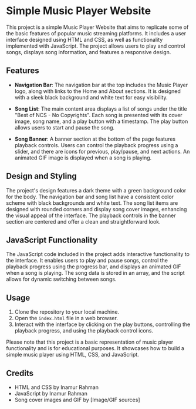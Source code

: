 # Simple Music Player Website

This project is a simple Music Player Website that aims to replicate some of the basic features of popular music streaming platforms. It includes a user interface designed using HTML and CSS, as well as functionality implemented with JavaScript. The project allows users to play and control songs, displays song information, and features a responsive design.

## Features

- **Navigation Bar**: The navigation bar at the top includes the Music Player logo, along with links to the Home and About sections. It is designed with a sleek black background and white text for easy visibility.

- **Song List**: The main content area displays a list of songs under the title "Best of NCS - No Copyrights". Each song is presented with its cover image, song name, and a play button with a timestamp. The play button allows users to start and pause the song.

- **Song Banner**: A banner section at the bottom of the page features playback controls. Users can control the playback progress using a slider, and there are icons for previous, play/pause, and next actions. An animated GIF image is displayed when a song is playing.

## Design and Styling

The project's design features a dark theme with a green background color for the body. The navigation bar and song list have a consistent color scheme with black backgrounds and white text. The song list items are designed with rounded corners and display song cover images, enhancing the visual appeal of the interface. The playback controls in the banner section are centered and offer a clean and straightforward look.

## JavaScript Functionality

The JavaScript code included in the project adds interactive functionality to the interface. It enables users to play and pause songs, control the playback progress using the progress bar, and displays an animated GIF when a song is playing. The song data is stored in an array, and the script allows for dynamic switching between songs.

## Usage

1. Clone the repository to your local machine.
2. Open the `index.html` file in a web browser.
3. Interact with the interface by clicking on the play buttons, controlling the playback progress, and using the playback control icons.

Please note that this project is a basic representation of music player functionality and is for educational purposes. It showcases how to build a simple music player using HTML, CSS, and JavaScript.

## Credits

- HTML and CSS by Inamur Rahman
- JavaScript by Inamur Rahman
- Song cover images and GIF by [Image/GIF sources]
